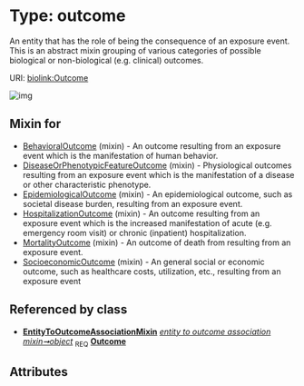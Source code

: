 
# Type: outcome


An entity that has the role of being the consequence of an exposure event. This is an abstract mixin grouping of various categories of possible biological or non-biological (e.g. clinical) outcomes.

URI: [biolink:Outcome](https://w3id.org/biolink/vocab/Outcome)


![img](http://yuml.me/diagram/nofunky;dir:TB/class/[EntityToOutcomeAssociationMixin]++-%20object%201..1>[Outcome],[SocioeconomicOutcome]uses%20-.->[Outcome],[MortalityOutcome]uses%20-.->[Outcome],[HospitalizationOutcome]uses%20-.->[Outcome],[EpidemiologicalOutcome]uses%20-.->[Outcome],[DiseaseOrPhenotypicFeatureOutcome]uses%20-.->[Outcome],[BehavioralOutcome]uses%20-.->[Outcome],[SocioeconomicOutcome],[MortalityOutcome],[HospitalizationOutcome],[EpidemiologicalOutcome],[EntityToOutcomeAssociationMixin],[DiseaseOrPhenotypicFeatureOutcome],[BehavioralOutcome])

## Mixin for

 * [BehavioralOutcome](BehavioralOutcome.md) (mixin)  - An outcome resulting from an exposure event which is the manifestation of human behavior.
 * [DiseaseOrPhenotypicFeatureOutcome](DiseaseOrPhenotypicFeatureOutcome.md) (mixin)  - Physiological outcomes resulting from an exposure event which is the manifestation of a disease or other characteristic phenotype.
 * [EpidemiologicalOutcome](EpidemiologicalOutcome.md) (mixin)  - An epidemiological outcome, such as societal disease burden, resulting from an exposure event.
 * [HospitalizationOutcome](HospitalizationOutcome.md) (mixin)  - An outcome resulting from an exposure event which is the increased manifestation of acute (e.g. emergency room visit) or chronic (inpatient) hospitalization.
 * [MortalityOutcome](MortalityOutcome.md) (mixin)  - An outcome of death from resulting from an exposure event.
 * [SocioeconomicOutcome](SocioeconomicOutcome.md) (mixin)  - An general social or economic outcome, such as healthcare costs, utilization, etc., resulting from an exposure event

## Referenced by class

 *  **[EntityToOutcomeAssociationMixin](EntityToOutcomeAssociationMixin.md)** *[entity to outcome association mixin➞object](entity_to_outcome_association_mixin_object.md)*  <sub>REQ</sub>  **[Outcome](Outcome.md)**

## Attributes

